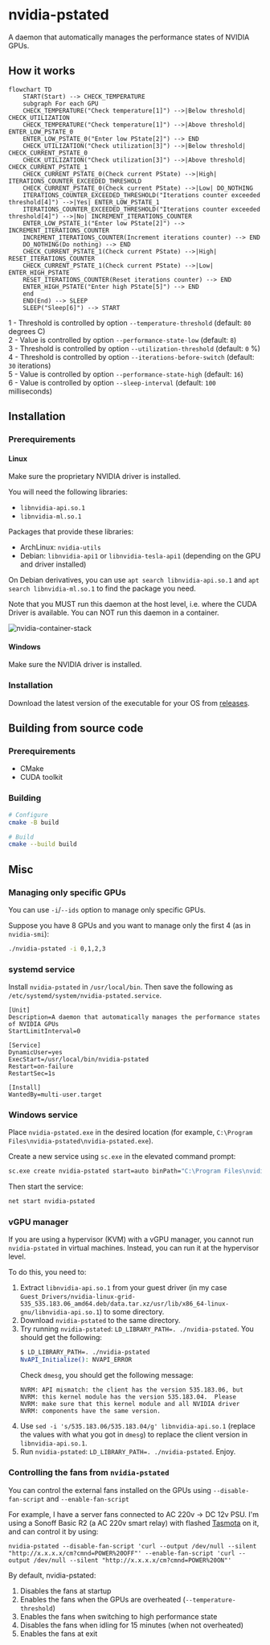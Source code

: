 # nvidia-pstated

A daemon that automatically manages the performance states of NVIDIA GPUs.

## How it works

```mermaid
flowchart TD
    START(Start) --> CHECK_TEMPERATURE
    subgraph For each GPU
    CHECK_TEMPERATURE("Check temperature[1]") -->|Below threshold| CHECK_UTILIZATION
    CHECK_TEMPERATURE("Check temperature[1]") -->|Above threshold| ENTER_LOW_PSTATE_0
    ENTER_LOW_PSTATE_0("Enter low PState[2]") --> END
    CHECK_UTILIZATION("Check utilization[3]") -->|Below threshold| CHECK_CURRENT_PSTATE_0
    CHECK_UTILIZATION("Check utilization[3]") -->|Above threshold| CHECK_CURRENT_PSTATE_1
    CHECK_CURRENT_PSTATE_0(Check current PState) -->|High| ITERATIONS_COUNTER_EXCEEDED_THRESHOLD
    CHECK_CURRENT_PSTATE_0(Check current PState) -->|Low| DO_NOTHING
    ITERATIONS_COUNTER_EXCEEDED_THRESHOLD("Iterations counter exceeded threshold[4]") -->|Yes| ENTER_LOW_PSTATE_1
    ITERATIONS_COUNTER_EXCEEDED_THRESHOLD("Iterations counter exceeded threshold[4]") -->|No| INCREMENT_ITERATIONS_COUNTER
    ENTER_LOW_PSTATE_1("Enter low PState[2]") --> INCREMENT_ITERATIONS_COUNTER
    INCREMENT_ITERATIONS_COUNTER(Increment iterations counter) --> END
    DO_NOTHING(Do nothing) --> END
    CHECK_CURRENT_PSTATE_1(Check current PState) -->|High| RESET_ITERATIONS_COUNTER
    CHECK_CURRENT_PSTATE_1(Check current PState) -->|Low| ENTER_HIGH_PSTATE
    RESET_ITERATIONS_COUNTER(Reset iterations counter) --> END
    ENTER_HIGH_PSTATE("Enter high PState[5]") --> END
    end
    END(End) --> SLEEP
    SLEEP("Sleep[6]") --> START
```

1 - Threshold is controlled by option `--temperature-threshold` (default: `80` degrees C)  
2 - Value is controlled by option `--performance-state-low` (default: `8`)  
3 - Threshold is controlled by option `--utilization-threshold` (default: `0` %)  
4 - Threshold is controlled by option  `--iterations-before-switch` (default: `30` iterations)  
5 - Value is controlled by option `--performance-state-high` (default: `16`)  
6 - Value is controlled by option `--sleep-interval` (default: `100` milliseconds)  

## Installation

### Prerequirements

#### Linux

Make sure the proprietary NVIDIA driver is installed.

You will need the following libraries:

- `libnvidia-api.so.1`
- `libnvidia-ml.so.1`

Packages that provide these libraries:

- ArchLinux: `nvidia-utils`
- Debian: `libnvidia-api1` or `libnvidia-tesla-api1` (depending on the GPU and driver installed)

On Debian derivatives, you can use `apt search libnvidia-api.so.1` and `apt search libnvidia-ml.so.1` to find the package you need.

Note that you MUST run this daemon at the host level, i.e. where the CUDA Driver is available. You can NOT run this daemon in a container.

![nvidia-container-stack](https://cloud.githubusercontent.com/assets/3028125/12213714/5b208976-b632-11e5-8406-38d379ec46aa.png)

#### Windows

Make sure the NVIDIA driver is installed.

### Installation

Download the latest version of the executable for your OS from [releases](https://github.com/sasha0552/nvidia-pstated/releases).

## Building from source code

### Prerequirements

* CMake
* CUDA toolkit

### Building

```sh
# Configure
cmake -B build

# Build
cmake --build build
```

## Misc

### Managing only specific GPUs

You can use `-i`/`--ids` option to manage only specific GPUs.

Suppose you have 8 GPUs and you want to manage only the first 4 (as in `nvidia-smi`):

```sh
./nvidia-pstated -i 0,1,2,3
```

### systemd service

Install `nvidia-pstated` in `/usr/local/bin`. Then save the following as `/etc/systemd/system/nvidia-pstated.service`.

```text
[Unit]
Description=A daemon that automatically manages the performance states of NVIDIA GPUs
StartLimitInterval=0

[Service]
DynamicUser=yes
ExecStart=/usr/local/bin/nvidia-pstated
Restart=on-failure
RestartSec=1s

[Install]
WantedBy=multi-user.target
```

### Windows service

Place `nvidia-pstated.exe` in the desired location (for example, `C:\Program Files\nvidia-pstated\nvidia-pstated.exe`).

Create a new service using `sc.exe` in the elevated command prompt:

```sh
sc.exe create nvidia-pstated start=auto binPath="C:\Program Files\nvidia-pstated\nvidia-pstated.exe --service"
```

Then start the service:

```sh
net start nvidia-pstated
```

### vGPU manager

If you are using a hypervisor (KVM) with a vGPU manager, you cannot run `nvidia-pstated` in virtual machines. Instead, you can run it at the hypervisor level.

To do this, you need to:
1. Extract `libnvidia-api.so.1` from your guest driver (in my case `Guest_Drivers/nvidia-linux-grid-535_535.183.06_amd64.deb/data.tar.xz/usr/lib/x86_64-linux-gnu/libnvidia-api.so.1`) to some directory.
2. Download `nvidia-pstated` to the same directory.
3. Try running `nvidia-pstated`: `LD_LIBRARY_PATH=. ./nvidia-pstated`.
   You should get the following:
   ```sh
   $ LD_LIBRARY_PATH=. ./nvidia-pstated
   NvAPI_Initialize(): NVAPI_ERROR
   ```
   Check `dmesg`, you should get the following message:
   ```text
   NVRM: API mismatch: the client has the version 535.183.06, but
   NVRM: this kernel module has the version 535.183.04.  Please
   NVRM: make sure that this kernel module and all NVIDIA driver
   NVRM: components have the same version.
   ```
5. Use `sed -i 's/535.183.06/535.183.04/g' libnvidia-api.so.1` (replace the values with what you got in `dmesg`) to replace the client version in `libnvidia-api.so.1`.
6. Run `nvidia-pstated`: `LD_LIBRARY_PATH=. ./nvidia-pstated`. Enjoy.

### Controlling the fans from `nvidia-pstated`

You can control the external fans installed on the GPUs using `--disable-fan-script` and `--enable-fan-script`

For example, I have a server fans connected to AC 220v -> DC 12v PSU. I'm using a Sonoff Basic R2 (a AC 220v smart relay) with flashed [Tasmota](https://tasmota.github.io/docs/) on it, and can control it by using:

`nvidia-pstated --disable-fan-script 'curl --output /dev/null --silent "http://x.x.x.x/cm?cmnd=POWER%20OFF"' --enable-fan-script 'curl --output /dev/null --silent "http://x.x.x.x/cm?cmnd=POWER%20ON"'`

By default, nvidia-pstated:
1. Disables the fans at startup 
2. Enables the fans when the GPUs are overheated (`--temperature-threshold`)
3. Enables the fans when switching to high performance state
4. Disables the fans when idling for 15 minutes (when not overheated)
5. Enables the fans at exit
